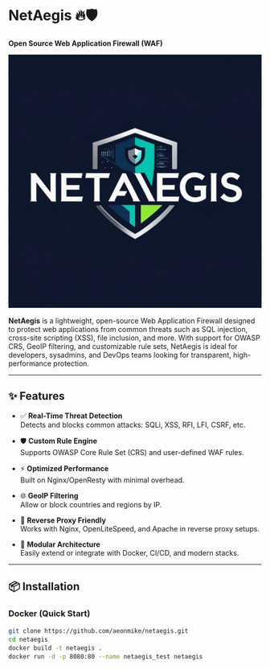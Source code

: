 # NetAegis 🔥🛡️  
**Open Source Web Application Firewall (WAF)**


![NetAegis Logo](https://github.com/aeonmike/NetAegis/blob/main/netaegis%20logo.png)


**NetAegis** is a lightweight, open-source Web Application Firewall designed to protect web applications from common threats such as SQL injection, cross-site scripting (XSS), file inclusion, and more. With support for OWASP CRS, GeoIP filtering, and customizable rule sets, NetAegis is ideal for developers, sysadmins, and DevOps teams looking for transparent, high-performance protection.

---

## ✨ Features

- ✅ **Real-Time Threat Detection**  
  Detects and blocks common attacks: SQLi, XSS, RFI, LFI, CSRF, etc.

- 🛡️ **Custom Rule Engine**  
  Supports OWASP Core Rule Set (CRS) and user-defined WAF rules.

- ⚡ **Optimized Performance**  
  Built on Nginx/OpenResty with minimal overhead.

- 🌐 **GeoIP Filtering**  
  Allow or block countries and regions by IP.

- 🔧 **Reverse Proxy Friendly**  
  Works with Nginx, OpenLiteSpeed, and Apache in reverse proxy setups.

- 🔌 **Modular Architecture**  
  Easily extend or integrate with Docker, CI/CD, and modern stacks.

---

## 📦 Installation

### Docker (Quick Start)
```bash
git clone https://github.com/aeonmike/netaegis.git
cd netaegis
docker build -t netaegis .
docker run -d -p 8080:80 --name netaegis_test netaegis



